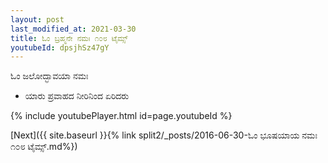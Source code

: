```yaml
---
layout: post
last_modified_at: 2021-03-30
title: ಓಂ ಬ್ರಹ್ಮನೇ ನಮಃ ೧೦೮ ಟೈಮ್ಸ್
youtubeId: dpsjhSz47gY
---
```

 
 
 ಓಂ ಜಲೋದ್ಭಾವಯಾ ನಮಃ  
 
 -  ಯಾರು ಪ್ರವಾಹದ ನೀರಿನಿಂದ ಏರಿದರು 
 
  
 
  
 
 
 
 
 
 


{% include youtubePlayer.html id=page.youtubeId %}
 
[Next]({{ site.baseurl }}{% link  split2/_posts/2016-06-30-ಓಂ ಭೂಷಯಾಯ ನಮಃ ೧೦೮ ಟೈಮ್ಸ್.md%})
 
